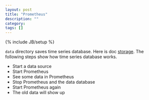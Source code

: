 ```yaml
---
layout: post
title: "Prometheus"
description: ""
category:
tags: []
---
```

{% include JB/setup %}

`data` directory saves time series database. Here is doc [storage](https://prometheus.io/docs/prometheus/latest/storage/). The following
steps show how time series database works.

- Start a data source
- Start Prometheus
- See some data in Prometheus
- Stop Prometheus and the data database
- Start Prometheus again
- The old data will show up
